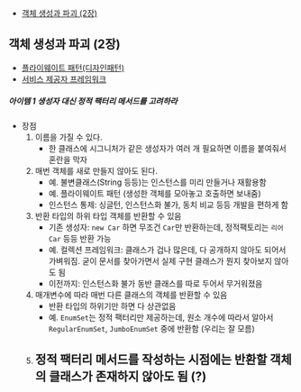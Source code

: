 - [객체 생성과 파괴 (2장)](#객체-생성과-파괴)

## 객체 생성과 파괴 (2장)

- [플라이웨이트 패턴(디자인패턴)](https://velog.io/@hoit_98/%EB%94%94%EC%9E%90%EC%9D%B8-%ED%8C%A8%ED%84%B4-Flyweight-%ED%8C%A8%ED%84%B4)
- [서비스 제공자 프레임워크](https://sihyung92.oopy.io/java/service-provider-framework)

##### 아이템 1 생성자 대신 정적 팩터리 메서드를 고려하라

- 장점
    1. 이름을 가질 수 있다.
        - 한 클래스에 시그니처가 같은 생성자가 여러 개 필요하면 이름을 붙여줘서 혼란을 막자
    2. 매번 객체를 새로 만들지 않아도 된다.
        - 예. 불변클래스(String 등등)는 인스턴스를 미리 만들거나 재활용함
        - 예. 플라이웨이트 패턴 (생성한 객체를 모아놓고 호출하면 보내줌)
        - 인스턴스 통제: 싱글턴, 인스턴스화 불가, 동치 비교 등등 개발을 편하게 함
    3. 반환 타입의 하위 타입 객체를 반환할 수 있음
        - 기존 생성자: `new Car` 하면 무조건 `Car`만 반환하는데, 정적팩토리는 `리어Car` 등등 반환 가능
        - 예. 컬렉션 프레임워크: 클래스가 겁나 많은데, 다 공개하지 않아도 되어서 가벼워짐. 굳이 문서를 찾아가면서 실제 구현 클래스가 뭔지 찾아보지 않아도 됨
        - 이전까지: 인스턴스화 불가 동반 클래스를 따로 두어서 무거워졌음
    4. 매개변수에 따라 매번 다른 클래스의 객체를 반환할 수 있음
        - 반환 타입의 하위기만 하면 다 상관없음
        - 예. `EnumSet`는 정적 팩터리만 제공하는데, 원소 개수에 따라서 알아서 `RegularEnumSet`, `JumboEnumSet` 중에 반환함 (우리는 잘 모름)
    5. 정적 팩터리 메서드를 작성하는 시점에는 반환할 객체의 클래스가 존재하지 않아도 됨 (?)
       - 